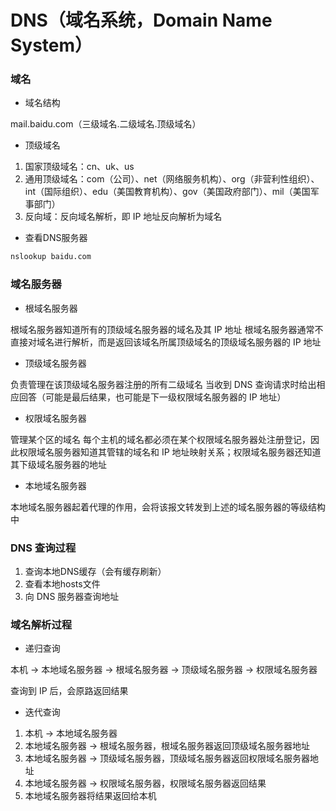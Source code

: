 # DNS（域名系统，Domain Name System）


### 域名

* 域名结构

mail.baidu.com（三级域名.二级域名.顶级域名）

* 顶级域名

1. 国家顶级域名：cn、uk、us
2. 通用顶级域名：com（公司）、net（网络服务机构）、org（非营利性组织）、int（国际组织）、edu（美国教育机构）、gov（美国政府部门）、mil（美国军事部门）
3. 反向域：反向域名解析，即 IP 地址反向解析为域名

* 查看DNS服务器

```bash
nslookup baidu.com
```


### 域名服务器

* 根域名服务器

根域名服务器知道所有的顶级域名服务器的域名及其 IP 地址
根域名服务器通常不直接对域名进行解析，而是返回该域名所属顶级域名的顶级域名服务器的 IP 地址


* 顶级域名服务器

负责管理在该顶级域名服务器注册的所有二级域名
当收到 DNS 查询请求时给出相应回答（可能是最后结果，也可能是下一级权限域名服务器的 IP 地址）


* 权限域名服务器

管理某个区的域名
每个主机的域名都必须在某个权限域名服务器处注册登记，因此权限域名服务器知道其管辖的域名和 IP 地址映射关系；权限域名服务器还知道其下级域名服务器的地址


* 本地域名服务器

本地域名服务器起着代理的作用，会将该报文转发到上述的域名服务器的等级结构中


### DNS 查询过程

1. 查询本地DNS缓存（会有缓存刷新）
2. 查看本地hosts文件
3. 向 DNS 服务器查询地址


### 域名解析过程

* 递归查询

本机 -> 本地域名服务器 -> 根域名服务器 -> 顶级域名服务器 -> 权限域名服务器

查询到 IP 后，会原路返回结果


* 迭代查询

1. 本机 -> 本地域名服务器
2. 本地域名服务器 -> 根域名服务器，根域名服务器返回顶级域名服务器地址
3. 本地域名服务器 -> 顶级域名服务器，顶级域名服务器返回权限域名服务器地址
4. 本地域名服务器 -> 权限域名服务器，权限域名服务器返回结果
5. 本地域名服务器将结果返回给本机
